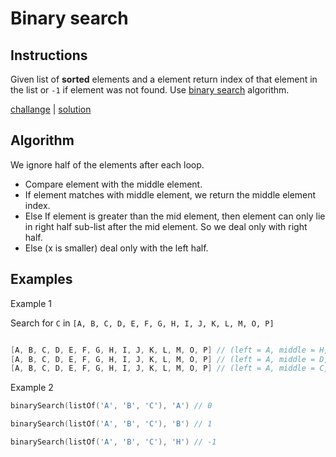 # Binary search

## Instructions

Given list of **sorted** elements and a element return index of that
element in the list or `-1` if element was not found. Use
[binary search](https://www.youtube.com/watch?v=T2sFYY-fT5o) algorithm.

[challange](challange.kt) | [solution](solution.kt)

## Algorithm
We ignore half of the elements after each loop.

- Compare element with the middle element.
- If element matches with middle element, we return the middle element index.
- Else If element is greater than the mid element, then element can only lie in right half sub-list after the mid
  element. So we deal only with right half.
- Else (x is smaller) deal only with the left half.

## Examples

Example 1

Search for `C` in `[A, B, C, D, E, F, G, H, I, J, K, L, M, O, P]`

```kotlin

[A, B, C, D, E, F, G, H, I, J, K, L, M, O, P] // (left = A, middle = H, right = P)
[A, B, C, D, E, F, G, H, I, J, K, L, M, O, P] // (left = A, middle = D, right = G)
[A, B, C, D, E, F, G, H, I, J, K, L, M, O, P] // (left = A, middle = C, right = F)
```

Example 2

```kotlin
binarySearch(listOf('A', 'B', 'C'), 'A') // 0

binarySearch(listOf('A', 'B', 'C'), 'B') // 1

binarySearch(listOf('A', 'B', 'C'), 'H') // -1
```
